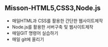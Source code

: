 Misson-HTML5,CSS3,Node.js
-----
* 매일HTML과 CSS를 활용한 간단한 웹사이트제작
* Node.js를 활용한 서버구축 및 웹사이트제작
* 매일GIT 명령어 실습하기
* 매일 git에 올리기

